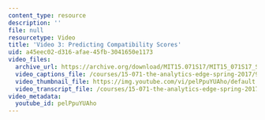 ```yaml
---
content_type: resource
description: ''
file: null
resourcetype: Video
title: 'Video 3: Predicting Compatibility Scores'
uid: a45eec02-d316-afae-45fb-3041650e1173
video_files:
  archive_url: https://archive.org/download/MIT15.071S17/MIT15_071S17_Session_9.3.05_300k.mp4
  video_captions_file: /courses/15-071-the-analytics-edge-spring-2017/9af75b9b34265c0cad701729e57c4253_pelPpuYUAho.vtt
  video_thumbnail_file: https://img.youtube.com/vi/pelPpuYUAho/default.jpg
  video_transcript_file: /courses/15-071-the-analytics-edge-spring-2017/2f948d5500c8c0f4798f92410ee293ef_pelPpuYUAho.pdf
video_metadata:
  youtube_id: pelPpuYUAho
---
```

